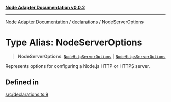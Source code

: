 [**Node Adapter Documentation v0.0.2**](../../README.md)

***

[Node Adapter Documentation](../../modules.md) / [declarations](../README.md) / NodeServerOptions

# Type Alias: NodeServerOptions

> **NodeServerOptions**: [`NodeHttpServerOptions`](NodeHttpServerOptions.md) \| [`NodeHttpsServerOptions`](NodeHttpsServerOptions.md)

Represents options for configuring a Node.js HTTP or HTTPS server.

## Defined in

[src/declarations.ts:9](https://github.com/stonemjs/node-adapter/blob/3c6d11fbb2b43efd2628228369562f77db66c88f/src/declarations.ts#L9)
